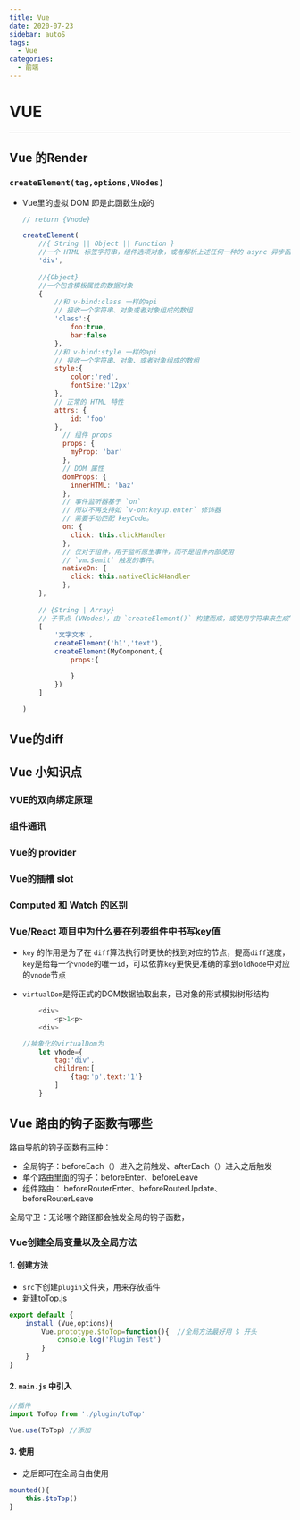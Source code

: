 ```yaml
---
title: Vue
date: 2020-07-23
sidebar: autoS
tags:
  - Vue
categories:
  - 前端
---
```






# VUE

---

## Vue 的Render

### `createElement(tag,options,VNodes)` 

- Vue里的虚拟 DOM 即是此函数生成的

    ```js
    // return {Vnode}
    
    createElement(
    	//{ String || Object || Function }
        //一个 HTML 标签字符串，组件选项对象，或者解析上述任何一种的 async 异步函数
        'div',
        
        //{Object}
        //一个包含模板属性的数据对象
        {
            //和 v-bind:class 一样的api
            // 接收一个字符串、对象或者对象组成的数组
            'class':{
                foo:true,
                bar:false
            }，
            //和 v-bind:style 一样的api
            // 接收一个字符串、对象、或者对象组成的数组
            style:{
            	color:'red',
            	fontSize:'12px'
        	},
            // 正常的 HTML 特性
            attrs: {
            	id: 'foo'
            },
              // 组件 props
              props: {
                myProp: 'bar'
              },
              // DOM 属性
              domProps: {
                innerHTML: 'baz'
              },
              // 事件监听器基于 `on`
              // 所以不再支持如 `v-on:keyup.enter` 修饰器
              // 需要手动匹配 keyCode。
              on: {
                click: this.clickHandler
              },
              // 仅对于组件，用于监听原生事件，而不是组件内部使用
              // `vm.$emit` 触发的事件。
              nativeOn: {
                click: this.nativeClickHandler
              },
        },
        
        // {String | Array}
      	// 子节点 (VNodes)，由 `createElement()` 构建而成，或使用字符串来生成“文本节点”。可选参数。
        [
            '文字文本'，
            createElement('h1','text'),
        	createElement(MyComponent,{
                props:{
    
                }
    		})
        ]
    
    )
    ```

    

## Vue的diff



## Vue 小知识点

### VUE的双向绑定原理

### 组件通讯

### Vue的 provider

### Vue的插槽  slot

### Computed 和 Watch 的区别

### Vue/React 项目中为什么要在列表组件中书写key值

- `key` 的作用是为了在 `diff`算法执行时更快的找到对应的节点，提高`diff`速度，`key`是给每一个`vnode`的唯一`id`，可以依靠`key`更快更准确的拿到`oldNode`中对应的`vnode`节点

- `virtualDom`是将正式的DOM数据抽取出来，已对象的形式模拟树形结构

    ```js
    	<div>
    		<p>1<p>
    	<div>
    
    //抽象化的virtualDom为
        let vNode={
            tag:'div',
            children:[
                {tag:'p',text:'1'}
            ]
        }
    ```

    

## Vue 路由的钩子函数有哪些

路由导航的钩子函数有三种：

- 全局钩子：beforeEach（）进入之前触发、afterEach（）进入之后触发
- 单个路由里面的钩子：beforeEnter、beforeLeave
- 组件路由： beforeRouterEnter、beforeRouterUpdate、beforeRouterLeave

全局守卫：无论哪个路径都会触发全局的钩子函数，

### Vue创建全局变量以及全局方法

#### 1. 创建方法

- `src`下创建`plugin`文件夹，用来存放插件
- 新建toTop.js

```js
export default {
    install (Vue,options){
        Vue.prototype.$toTop=function(){  //全局方法最好用 $ 开头
            console.log('Plugin Test')
        }
    }
}
```



#### 2. `main.js` 中引入

```js
//插件
import ToTop from './plugin/toTop'

Vue.use(ToTop) //添加
```



#### 3. 使用

- 之后即可在全局自由使用

```js
mounted(){
	this.$toTop()
}
```

​    